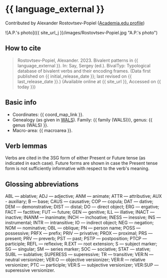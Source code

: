# {{ language_external }}
Contributed by Alexander Rostovtsev-Popiel ([Academia.edu profile](https://uni-mainz.academia.edu/AlexPopiel))

![A.P.'s photo]({{ site_url_j }}/images/Rostovtsev-Popiel.jpg "A.P.'s photo")

## How to cite
> Rostovtsev-Popiel, Alexander. 2023. Bivalent patterns in {{ language_external }}. 
> In: Say, Sergey (ed.). BivalTyp: 
> Typological database of bivalent verbs and their encoding frames. 
> (Data first published on {{ initial_release_date }}; last revised on {{ last_release_date }}.) 
> (Available online at {{ site_url }}, Accessed on {{ today }})

## Basic info
- Coordinates: {{ coord_map_link }}.
- Genealogy (as given in [WALS](https://wals.info/)). Family: {{ family (WALS)}}, genus: {{ genus (WALS) }}.
- Macro-area: {{ macroarea }}. 

## Verb lemmas

Verbs are cited in the 3SG form of either Present or Future tense (as indicated in each case). Future forms are shown in case the Present tense form is not sufficiently informative with respect to the verb's meaning.

## Glossing abbreviations

ABL — ablative; ADJ — adjective; ANM — animate; ATTR — attributive; AUX - auxiliary; B — base; CAUS — causative; COP — copula; DAT — dative; DEM — demonstrative; DIST — distal; DO — direct object; ERG — ergative; FACT — factitive; FUT — future; GEN — genitive; ILL — illative; INACT — inactive; INANM — inanimate; INCH — inchoative; INESS — inessive; INS — instrumental; INTR — intransitive; IO — indirect object; NEG — negation; NOM — nominative; OBL — oblique; PN — person name; POSS — possessive; PRFX — prefix; PRIV — privative; PROX — proximal; PRS — present; PRV — preverb; PST — past; PSTP — postposition; PTCP — participle; REFL — reflexive; R.EXT — root extension; S — subject marker; SG — singular; SM — series marker; SOC — sociative; STAT — stative; SUBL — sublative; SUPERESS — superessive; TR — transitive; VER:N — neutral versionizer; VER:O — objective versionizer; VER:R — relative versionizer; PTC — participle; VER:S — subjective versionizer; VER:SUP — superessive versionizer.
